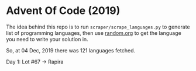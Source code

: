 # Advent Of Code (2019)

The idea behind this repo is to run `scraper/scrape_languages.py` to generate list of programming languages, then use [random.org](https://random.org) to get the language you need to write your solution in.

So, at 04 Dec, 2019 there was 121 languages fetched.

Day 1: Lot #67 -> Rapira
